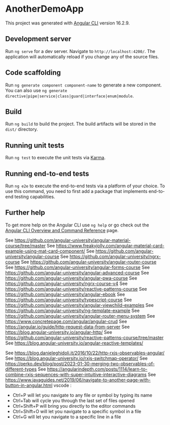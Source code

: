 # AnotherDemoApp

This project was generated with [Angular CLI](https://github.com/angular/angular-cli) version 16.2.9.

## Development server

Run `ng serve` for a dev server. Navigate to `http://localhost:4200/`. The application will automatically reload if you change any of the source files.

## Code scaffolding

Run `ng generate component component-name` to generate a new component. You can also use `ng generate directive|pipe|service|class|guard|interface|enum|module`.

## Build

Run `ng build` to build the project. The build artifacts will be stored in the `dist/` directory.

## Running unit tests

Run `ng test` to execute the unit tests via [Karma](https://karma-runner.github.io).

## Running end-to-end tests

Run `ng e2e` to execute the end-to-end tests via a platform of your choice. To use this command, you need to first add a package that implements end-to-end testing capabilities.

## Further help

To get more help on the Angular CLI use `ng help` or go check out the [Angular CLI Overview and Command Reference](https://angular.io/cli) page.

See https://github.com/angular-university/angular-material-course/tree/master
See https://www.freakyjolly.com/angular-material-card-example-using-mat-card-component/
See https://github.com/angular-university/angular-course
See https://github.com/angular-university/ngrx-course
See https://github.com/angular-university/angular-router-course
See https://github.com/angular-university/angular-forms-course
See https://github.com/angular-university/angular-advanced-course
See https://github.com/angular-university/angular-pwa-course
See https://github.com/angular-university/ngrx-course-v4
See https://github.com/angular-university/reactive-patterns-course
See https://github.com/angular-university/angular-ebook
See https://github.com/angular-university/typescript-course
See https://github.com/angular-university/angular-viewchild-examples
See https://github.com/angular-university/ng-template-example
See https://github.com/angular-university/angular-router-menu-system
See https://www.concretepage.com/angular/angular-crud
See https://angular.io/guide/http-request-data-from-server
See https://blog.angular-university.io/angular-http/
See https://github.com/angular-university/reactive-patterns-course/tree/master
See https://blog.angular-university.io/angular-reactive-templates/


See https://blog.danieleghidoli.it/2016/10/22/http-rxjs-observables-angular/
See https://blog.angular-university.io/rxjs-switchmap-operator/
See https://perko.dev/blog/post/2023-01-30-merging-two-observables-of-different-types
See https://angularindepth.com/posts/1114/learn-to-combine-rxjs-sequences-with-super-intuitive-interactive-diagrams
See https://www.javaguides.net/2019/06/navigate-to-another-page-with-button-in-angular.html
vscode :


- Ctrl+P will let you navigate to any file or symbol by typing its name
- Ctrl+Tab will cycle you through the last set of files opened
- Ctrl+Shift+P will bring you directly to the editor commands
- Ctrl+Shift+O will let you navigate to a specific symbol in a file
- Ctrl+G will let you navigate to a specific line in a file
